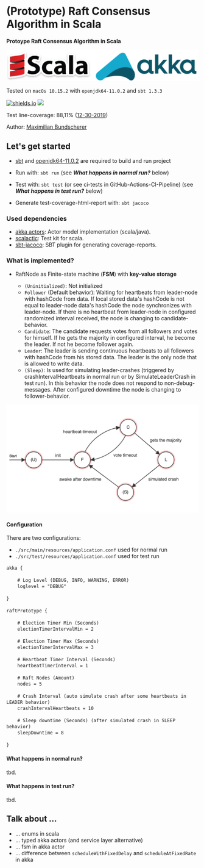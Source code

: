 # (Prototype) Raft Consensus Algorithm in Scala

**Protoype Raft Consensus Algorithm in Scala**

![](./docImg/logos.png)

Tested on ``macOs 10.15.2`` with ``openjdk64-11.0.2`` and ``sbt 1.3.3``

[![shields.io](http://img.shields.io/badge/license-Apache2-blue.svg)](http://www.apache.org/licenses/LICENSE-2.0.txt)
![](https://github.com/maxbundscherer/prototype-scala-raft/workflows/CI%20Test/badge.svg)

Test line-coverage: 88,11% ([12-30-2019](./docImg/test-report-12-30-2019.zip))

Author: [Maximilian Bundscherer](https://bundscherer-online.de)

## Let's get started

- [sbt](https://www.scala-sbt.org/) and [openjdk64-11.0.2](https://jdk.java.net/archive/) are required to build and run project

- Run with: ``sbt run`` (see ***What happens in normal run?*** below)
- Test with: ``sbt test`` (or see ci-tests in GitHub-Actions-CI-Pipeline) (see ***What happens in test run?*** below)
- Generate test-coverage-html-report with: ``sbt jacoco``

### Used dependencies

- [akka actors](https://doc.akka.io/docs/akka/current/actors.html): Actor model implementation (scala/java).
- [scalactic](http://www.scalactic.org/): Test kit for scala.
- [sbt-jacoco](https://github.com/sbt/sbt-jacoco): SBT plugin for generating coverage-reports.

### What is implemented?

- RaftNode as Finite-state machine (**FSM**) with **key-value storage**

    - ``(Uninitialized)``: Not initialized
    - ``Follower`` (Default behavior): Waiting for heartbeats from leader-node with hashCode from data. If local stored data's hashCode is not equal to leader-node data's hashCode the node synchronizes with leader-node. If there is no heartbeat from leader-node in configured randomized interval received, the node is changing to candidate-behavior. 
    - ``Candidate``: The candidate requests votes from all followers and votes for himself. If he gets the majority in configured interval, he become the leader. If not he become follower again.
    - ``Leader``: The leader is sending continuous heartbeats to all followers with hashCode from his stored data. The leader is the only node that is allowed to write data.
    - ``(Sleep)``: Is used for simulating leader-crashes (triggered by crashIntervalHeartbeats in normal run or by SimulateLeaderCrash in test run). In this behavior the node does not respond to non-debug-messages. After configured downtime the node is changing to follower-behavior.
    
![](./docImg/raftFsm.png)

#### Configuration

There are two configurations:

- ``./src/main/resources/application.conf`` used for normal run
- ``./src/test/resources/application.conf`` used for test run
    
```
akka {

    # Log Level (DEBUG, INFO, WARNING, ERROR)
    loglevel = "DEBUG"

}

raftPrototype {

    # Election Timer Min (Seconds)
    electionTimerIntervalMin = 2

    # Election Timer Max (Seconds)
    electionTimerIntervalMax = 3

    # Heartbeat Timer Interval (Seconds)
    heartbeatTimerInterval = 1

    # Raft Nodes (Amount)
    nodes = 5

    # Crash Interval (auto simulate crash after some heartbeats in LEADER behavior)
    crashIntervalHeartbeats = 10

    # Sleep downtime (Seconds) (after simulated crash in SLEEP behavior)
    sleepDowntime = 8

}
```

#### What happens in normal run?

tbd.

#### What happens in test run?

tbd.

## Talk about ...

- ... enums in scala
- ... typed akka actors (and service layer alternative)
- ... fsm in akka actor
- ... difference between ``scheduleWithFixedDelay`` and ``scheduleAtFixedRate`` in akka